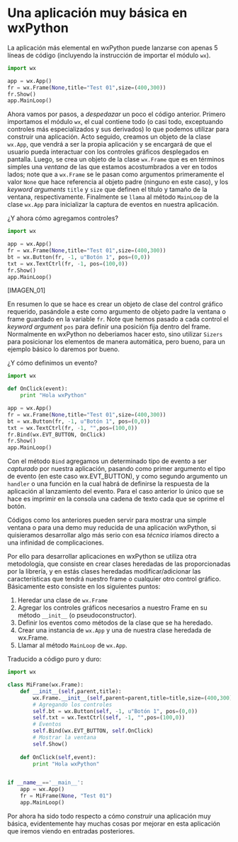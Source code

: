 # Una aplicación muy básica en wxPython

La aplicación más elemental en wxPython puede lanzarse con apenas 5 líneas de código (incluyendo 
la instrucción de importar el módulo `wx`).


```python
import wx

app = wx.App()
fr = wx.Frame(None,title="Test 01",size=(400,300))
fr.Show()
app.MainLoop()
```

Ahora vamos por pasos, a *despedazar* un poco el código anterior. Primero importamos el módulo 
`wx`, el cual contiene todo (o casi todo, exceptuando controles más especializados y sus derivados) 
lo que podemos utilizar para construir una aplicación. Acto seguido, creamos un objeto de la clase 
`wx.App`, que vendrá a ser la propia aplicación y se encargará de que el usuario pueda interactuar 
con los controles gráficos desplegados en pantalla. Luego, se crea un objeto de la clase `wx.Frame` 
que es en términos simples una *ventana* de las que estamos acostumbrados a ver en todos lados; note 
que a `wx.Frame` se le pasan como argumentos primeramente el valor `None` que hace referencia al 
objeto padre (ninguno en este caso), y los *keyword arguments* `title` y `size` que definen el 
título y tamaño de la ventana, respectivamente. Finalmente se `llama` al método `MainLoop` de 
la clase `wx.App` para inicializar la captura de eventos en nuestra aplicación.

¿Y ahora cómo agregamos controles?

```python
import wx

app = wx.App()
fr = wx.Frame(None,title="Test 01",size=(400,300))
bt = wx.Button(fr, -1, u"Botón 1", pos=(0,0))
txt = wx.TextCtrl(fr, -1, pos=(100,0))
fr.Show()
app.MainLoop()
```

[IMAGEN_01]

En resumen lo que se hace es crear un objeto de clase del control gráfico requerido, pasándole a este como 
argumento de objeto padre la ventana o frame guardado en la variable `fr`. Note que hemos pasado a cada control 
el *keyword argument* `pos` para definir una posición fija dentro del frame. Normalmente en wxPython no 
deberiamos hacer esto, sino utilizar `Sizers` para posicionar los elementos de manera automática, pero bueno, 
para un ejemplo básico lo daremos por bueno.

¿Y cómo definimos un evento?

```python
import wx

def OnClick(event):
	print "Hola wxPython"

app = wx.App()
fr = wx.Frame(None,title="Test 01",size=(400,300))
bt = wx.Button(fr, -1, u"Botón 1", pos=(0,0))
txt = wx.TextCtrl(fr, -1, "",pos=(100,0))
fr.Bind(wx.EVT_BUTTON, OnClick)
fr.Show()
app.MainLoop()
```

Con el método `Bind` agregamos un determinado tipo de evento a ser *capturado* por nuestra aplicación, 
pasando como primer argumento el tipo de evento (en este caso wx.EVT_BUTTON), y como segundo argumento 
un `handler` o una función en la cual habrá de definirse la respuesta de la aplicación al lanzamiento 
del evento. Para el caso anterior lo único que se hace es imprimir en la consola una cadena de texto 
cada que se oprime el botón.

Códigos como los anteriores pueden servir para mostrar una simple ventana o para una demo muy reducida 
de una aplicación wxPython, si quisieramos desarrollar algo más serio con esa *técnica* iríamos directo 
a una infinidad de complicaciones.

Por ello para desarrollar aplicaciones en wxPython se utiliza otra metodología, que consiste en 
crear clases heredadas de las proporcionadas por la librería, y en estás clases heredadas modificar/adicionar 
las características que tendrá nuestro frame o cualquier otro control gráfico. Básicamente esto 
consiste en los siguientes puntos:

1. Heredar una clase de `wx.Frame`
2. Agregar los controles gráficos necesarios a nuestro Frame en su método `__init__` (o pseudoconstructor).
3. Definir los eventos como métodos de la clase que se ha heredado.
4. Crear una instancia de `wx.App` y una de nuestra clase heredada de wx.Frame.
5. Llamar al método `MainLoop` de `wx.App`.

Traducido a código puro y duro:

```python
import wx

class MiFrame(wx.Frame):
	def __init__(self,parent,title):
		wx.Frame.__init__(self,parent=parent,title=title,size=(400,300))
		# Agregando los controles
		self.bt = wx.Button(self, -1, u"Botón 1", pos=(0,0))
		self.txt = wx.TextCtrl(self, -1, "",pos=(100,0))
		# Eventos
		self.Bind(wx.EVT_BUTTON, self.OnClick)
		# Mostrar la ventana
		self.Show()
		
	def OnClick(self,event):
		print "Hola wxPython"


if __name__=='__main__':
	app = wx.App()
	fr = MiFrame(None, "Test 01")
	app.MainLoop()

```


Por ahora ha sido todo respecto a cómo *construir* una aplicación muy básica, evidentemente hay muchas 
cosas por mejorar en esta aplicación que iremos viendo en entradas posteriores.
